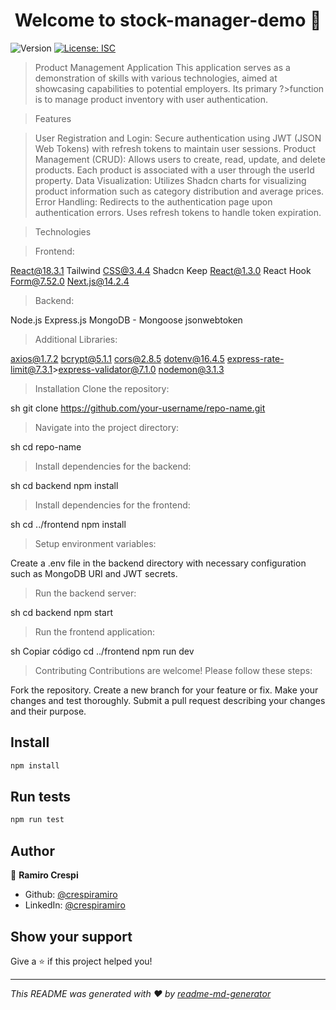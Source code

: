 <h1 align="center">Welcome to stock-manager-demo 👋</h1>
<p>
  <img alt="Version" src="https://img.shields.io/badge/version-1.0.0-blue.svg?cacheSeconds=2592000" />
  <a href="#" target="_blank">
    <img alt="License: ISC" src="https://img.shields.io/badge/License-ISC-yellow.svg" />
  </a>
</p>

> Product Management Application
>This application serves as a demonstration of skills with various technologies, aimed at showcasing capabilities to potential employers. Its primary ?>function is to manage product inventory with user authentication.

>Features

>User Registration and Login: Secure authentication using JWT (JSON Web Tokens) with refresh tokens to maintain user sessions.
>Product Management (CRUD): Allows users to create, read, update, and delete products. Each product is associated with a user through the userId property.
>Data Visualization: Utilizes Shadcn charts for visualizing product information such as category distribution and average prices.
>Error Handling: Redirects to the authentication page upon authentication errors. Uses refresh tokens to handle token expiration.

>Technologies

>Frontend:

React@18.3.1
Tailwind CSS@3.4.4
Shadcn
Keep React@1.3.0
React Hook Form@7.52.0
Next.js@14.2.4

>Backend:

Node.js
Express.js
MongoDB - Mongoose
jsonwebtoken

>Additional Libraries:

axios@1.7.2
bcrypt@5.1.1
cors@2.8.5
dotenv@16.4.5
express-rate-limit@7.3.1>express-validator@7.1.0
nodemon@3.1.3

>Installation
Clone the repository:

sh
git clone https://github.com/your-username/repo-name.git
>Navigate into the project directory:

sh
cd repo-name

>Install dependencies for the backend:

sh
cd backend
npm install

>Install dependencies for the frontend:

sh
cd ../frontend
npm install
>Setup environment variables:

Create a .env file in the backend directory with necessary configuration such as MongoDB URI and JWT secrets.

>Run the backend server:

sh
cd backend
npm start

>Run the frontend application:

sh
Copiar código
cd ../frontend
npm run dev

>Contributing
Contributions are welcome! Please follow these steps:

Fork the repository.
Create a new branch for your feature or fix.
Make your changes and test thoroughly.
Submit a pull request describing your changes and their purpose.

## Install

```sh
npm install
```

## Run tests

```sh
npm run test
```

## Author

👤 **Ramiro Crespi**

* Github: [@crespiramiro](https://github.com/crespiramiro)
* LinkedIn: [@crespiramiro](https://linkedin.com/in/crespiramiro)

## Show your support

Give a ⭐️ if this project helped you!

***
_This README was generated with ❤️ by [readme-md-generator](https://github.com/kefranabg/readme-md-generator)_
